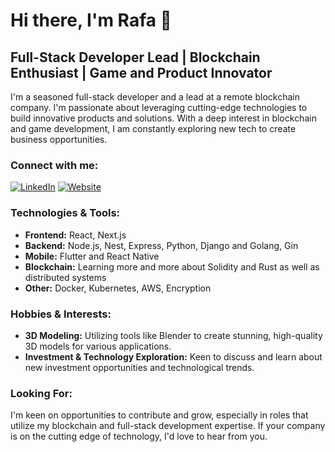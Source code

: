 # Hi there, I'm Rafa 👋

## Full-Stack Developer Lead | Blockchain Enthusiast | Game and Product Innovator

I'm a seasoned full-stack developer and a lead at a remote blockchain company. I'm passionate about leveraging cutting-edge technologies to build innovative products and solutions. With a deep interest in blockchain and game development, I am constantly exploring new tech to create business opportunities.

### Connect with me:
[![LinkedIn](https://img.shields.io/badge/LinkedIn-Rafa-blue?style=flat-square&logo=linkedin)]([https://www.linkedin.com/in/rafagomesdev](https://www.linkedin.com/in/rafagomesdev))
[![Website](https://img.shields.io/badge/Website-www.rafagomes.dev-blue?style=flat-square)]([http://www.rafagomes.dev](https://rafagomes.dev))

### Technologies & Tools:
- **Frontend:** React, Next.js
- **Backend:** Node.js, Nest, Express, Python, Django and Golang, Gin
- **Mobile:** Flutter and React Native
- **Blockchain:** Learning more and more about Solidity and Rust as well as distributed systems
- **Other:** Docker, Kubernetes, AWS, Encryption

### Hobbies & Interests:
- **3D Modeling:** Utilizing tools like Blender to create stunning, high-quality 3D models for various applications.
- **Investment & Technology Exploration:** Keen to discuss and learn about new investment opportunities and technological trends.

### Looking For:
I'm keen on opportunities to contribute and grow, especially in roles that utilize my blockchain and full-stack development expertise. If your company is on the cutting edge of technology, I'd love to hear from you.

